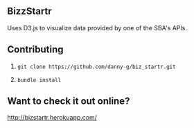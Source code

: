 ## BizzStartr

Uses D3.js to visualize data provided by one of the SBA's APIs.

## Contributing 

1) `git clone https://github.com/danny-g/biz_startr.git`

2) `bundle install`

## Want to check it out online? 

http://bizstartr.herokuapp.com/
